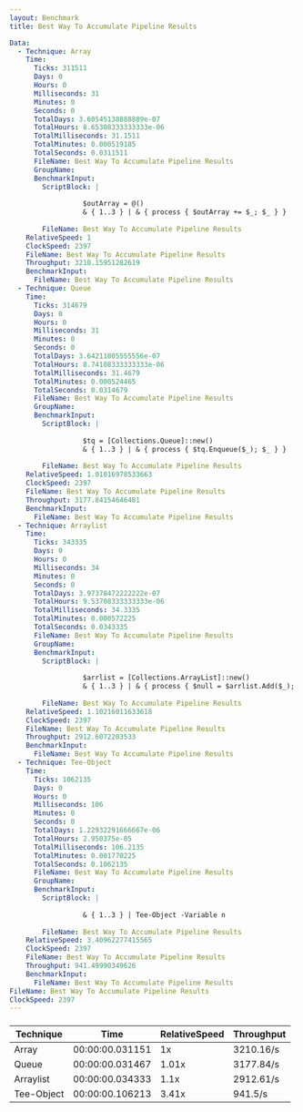 ```yaml
---
layout: Benchmark
title: Best Way To Accumulate Pipeline Results

Data: 
  - Technique: Array
    Time: 
      Ticks: 311511
      Days: 0
      Hours: 0
      Milliseconds: 31
      Minutes: 0
      Seconds: 0
      TotalDays: 3.60545138888889e-07
      TotalHours: 8.65308333333333e-06
      TotalMilliseconds: 31.1511
      TotalMinutes: 0.000519185
      TotalSeconds: 0.0311511
      FileName: Best Way To Accumulate Pipeline Results
      GroupName: 
      BenchmarkInput: 
        ScriptBlock: |
          
                  $outArray = @()
                  & { 1..3 } | & { process { $outArray += $_; $_ } }
              
        FileName: Best Way To Accumulate Pipeline Results
    RelativeSpeed: 1
    ClockSpeed: 2397
    FileName: Best Way To Accumulate Pipeline Results
    Throughput: 3210.15951282619
    BenchmarkInput: 
      FileName: Best Way To Accumulate Pipeline Results
  - Technique: Queue
    Time: 
      Ticks: 314679
      Days: 0
      Hours: 0
      Milliseconds: 31
      Minutes: 0
      Seconds: 0
      TotalDays: 3.64211805555556e-07
      TotalHours: 8.74108333333333e-06
      TotalMilliseconds: 31.4679
      TotalMinutes: 0.000524465
      TotalSeconds: 0.0314679
      FileName: Best Way To Accumulate Pipeline Results
      GroupName: 
      BenchmarkInput: 
        ScriptBlock: |
          
                  $tq = [Collections.Queue]::new()
                  & { 1..3 } | & { process { $tq.Enqueue($_); $_ } }
              
        FileName: Best Way To Accumulate Pipeline Results
    RelativeSpeed: 1.01016978533663
    ClockSpeed: 2397
    FileName: Best Way To Accumulate Pipeline Results
    Throughput: 3177.84154646481
    BenchmarkInput: 
      FileName: Best Way To Accumulate Pipeline Results
  - Technique: Arraylist
    Time: 
      Ticks: 343335
      Days: 0
      Hours: 0
      Milliseconds: 34
      Minutes: 0
      Seconds: 0
      TotalDays: 3.97378472222222e-07
      TotalHours: 9.53708333333333e-06
      TotalMilliseconds: 34.3335
      TotalMinutes: 0.000572225
      TotalSeconds: 0.0343335
      FileName: Best Way To Accumulate Pipeline Results
      GroupName: 
      BenchmarkInput: 
        ScriptBlock: |
          
                  $arrlist = [Collections.ArrayList]::new()
                  & { 1..3 } | & { process { $null = $arrlist.Add($_); $_ } }
              
        FileName: Best Way To Accumulate Pipeline Results
    RelativeSpeed: 1.10216011633618
    ClockSpeed: 2397
    FileName: Best Way To Accumulate Pipeline Results
    Throughput: 2912.6072203533
    BenchmarkInput: 
      FileName: Best Way To Accumulate Pipeline Results
  - Technique: Tee-Object
    Time: 
      Ticks: 1062135
      Days: 0
      Hours: 0
      Milliseconds: 106
      Minutes: 0
      Seconds: 0
      TotalDays: 1.22932291666667e-06
      TotalHours: 2.950375e-05
      TotalMilliseconds: 106.2135
      TotalMinutes: 0.001770225
      TotalSeconds: 0.1062135
      FileName: Best Way To Accumulate Pipeline Results
      GroupName: 
      BenchmarkInput: 
        ScriptBlock: |
           
                  & { 1..3 } | Tee-Object -Variable n 
              
        FileName: Best Way To Accumulate Pipeline Results
    RelativeSpeed: 3.40962277415565
    ClockSpeed: 2397
    FileName: Best Way To Accumulate Pipeline Results
    Throughput: 941.49990349626
    BenchmarkInput: 
      FileName: Best Way To Accumulate Pipeline Results
FileName: Best Way To Accumulate Pipeline Results
ClockSpeed: 2397
---
```



### 


|Technique |Time           |RelativeSpeed|Throughput|
|----------|---------------|-------------|----------|
|Array     |00:00:00.031151|1x           |3210.16/s |
|Queue     |00:00:00.031467|1.01x        |3177.84/s |
|Arraylist |00:00:00.034333|1.1x         |2912.61/s |
|Tee-Object|00:00:00.106213|3.41x        |941.5/s   |
